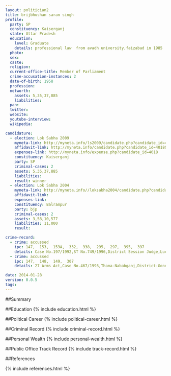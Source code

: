 ```yaml
---
layout: politician2
title: brijbhushan saran singh
profile: 
  party: SP
  constituency: Kaiserganj
  state: Uttar Pradesh
  education: 
    level: Graduate
    details: professional law  from avadh university,faizabad in 1985
  photo: 
  sex: 
  caste: 
  religion: 
  current-office-title: Member of Parliament
  crime-accusation-instances: 2
  date-of-birth: 1958
  profession: 
  networth: 
    assets: 5,35,37,885
    liabilities: 
  pan: 
  twitter: 
  website: 
  youtube-interview: 
  wikipedia: 

candidature: 
  - election: Lok Sabha 2009
    myneta-link: http://myneta.info/ls2009/candidate.php?candidate_id=4018
    affidavit-link: http://myneta.info/candidate.php?candidate_id=4018&scan=original
    expenses-link: http://myneta.info/expense.php?candidate_id=4018
    constituency: Kaiserganj 
    party: SP
    criminal-cases: 2
    assets: 5,35,37,885
    liabilities: 
    result: winner 
  - election: Lok Sabha 2004
    myneta-link: http://myneta.info//loksabha2004/candidate.php?candidate_id=4044
    affidavit-link: 
    expenses-link: 
    constituency: Balrampur 
    party: bjp
    criminal-cases: 2
    assets: 3,58,10,577
    liabilities: 11,000
    result:  

crime-record: 
  - crime: accussed
    ipc: 147,  153,  153A,  332,  338,  295,  297,  395,  397
    details: Case No.197/1992,ST No.749/1996,District Session Judge,Lucknow,Date-11.10.1993 
  - crime: accussed
    ipc: 147,  148,  149,  307
    details: 27 Arms Act,Case No.467/1993,Thana-Nababganj,District-Gonda,State-Uttar Predesh,Pancham Upper Session court Janpad Gonda,Date-17.8.1998 

date: 2014-01-28
version: 0.0.5
tags: 
---
```

##Summary


##Education
{% include education.html %}


##Political Career
{% include political-career.html %}


##Criminal Record
{% include criminal-record.html %}


##Personal Wealth
{% include personal-wealth.html %}


##Public Office Track Record
{% include track-record.html %}


##References


{% include references.html %}